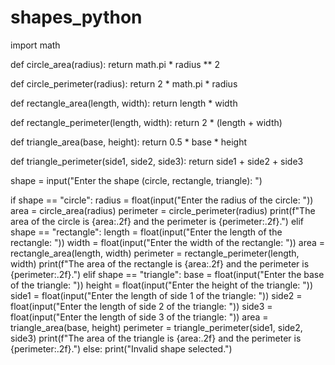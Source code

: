 # shapes_python
import math


def circle_area(radius):
    return math.pi * radius ** 2


def circle_perimeter(radius):
    return 2 * math.pi * radius


def rectangle_area(length, width):
    return length * width


def rectangle_perimeter(length, width):
    return 2 * (length + width)


def triangle_area(base, height):
    return 0.5 * base * height


def triangle_perimeter(side1, side2, side3):
    return side1 + side2 + side3


shape = input("Enter the shape (circle, rectangle, triangle): ")



if shape == "circle":
    radius = float(input("Enter the radius of the circle: "))
    area = circle_area(radius)
    perimeter = circle_perimeter(radius)
    print(f"The area of the circle is {area:.2f} and the perimeter is {perimeter:.2f}.")
elif shape == "rectangle":
    length = float(input("Enter the length of the rectangle: "))
    width = float(input("Enter the width of the rectangle: "))
    area = rectangle_area(length, width)
    perimeter = rectangle_perimeter(length, width)
    print(f"The area of the rectangle is {area:.2f} and the perimeter is {perimeter:.2f}.")
elif shape == "triangle":
    base = float(input("Enter the base of the triangle: "))
    height = float(input("Enter the height of the triangle: "))
    side1 = float(input("Enter the length of side 1 of the triangle: "))
    side2 = float(input("Enter the length of side 2 of the triangle: "))
    side3 = float(input("Enter the length of side 3 of the triangle: "))
    area = triangle_area(base, height)
    perimeter = triangle_perimeter(side1, side2, side3)
    print(f"The area of the triangle is {area:.2f} and the perimeter is {perimeter:.2f}.")
else:
    print("Invalid shape selected.")
